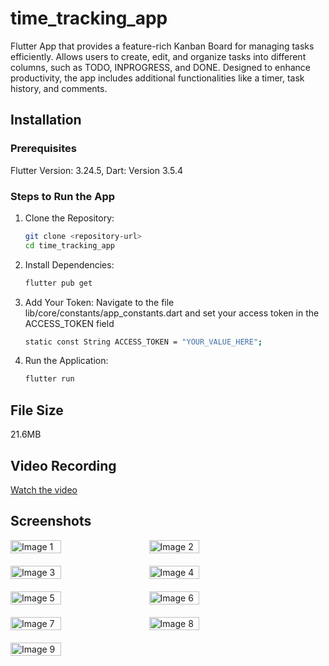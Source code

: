 # time_tracking_app

Flutter App that provides a feature-rich Kanban Board for managing tasks efficiently. Allows users to create, edit, and organize tasks into different columns, such as TODO, INPROGRESS, and DONE. Designed to enhance productivity, the app includes additional functionalities like a timer, task history, and comments.


## Installation

### Prerequisites
Flutter Version: 3.24.5, Dart: Version 3.5.4

### Steps to Run the App
1. Clone the Repository:
   ```bash
   git clone <repository-url>
   cd time_tracking_app
   ```

2. Install Dependencies:
   ```bash
   flutter pub get
   ```

3. Add Your Token: Navigate to the file lib/core/constants/app_constants.dart and set your access token in the ACCESS_TOKEN field
   ```bash
   static const String ACCESS_TOKEN = "YOUR_VALUE_HERE";
   ```

4. Run the Application:
   ```bash
   flutter run
   ```

## File Size
21.6MB

## Video Recording

[Watch the video](https://drive.google.com/file/d/1CrzAvGE6YppkUDUj2j3_cTIg_Nw-quoA/view?usp=drivesdk)

## Screenshots

<div style="display: flex; flex-wrap: wrap; gap: 20px;">
    <img src="https://github.com/user-attachments/assets/92c6309d-7f00-4ac5-b83f-12c5d991fdd7" alt="Image 1" width="40%">
    <img src="https://github.com/user-attachments/assets/d0b3a907-8775-40e3-8134-d5e8e04398fb" alt="Image 2" width="40%">
    <img src="https://github.com/user-attachments/assets/ecdf9e09-0e10-46cc-b1cf-6697dc5620ca" alt="Image 3" width="40%">
    <img src="https://github.com/user-attachments/assets/d00123ba-bf7f-427e-a5d0-ca5b3ca64ff0" alt="Image 4" width="40%">
    <img src="https://github.com/user-attachments/assets/9a8bfb73-04ca-43cf-b781-8d70dba12b0d" alt="Image 5" width="40%">
    <img src="https://github.com/user-attachments/assets/28613342-f9e1-405c-8a09-b3190bd02404" alt="Image 6" width="40%">
    <img src="https://github.com/user-attachments/assets/54722f2b-69b6-4dba-bef0-4e645e06b5fe" alt="Image 7" width="40%">
    <img src="https://github.com/user-attachments/assets/ff2057d5-01ec-4f9f-9fae-6beefd2f5cce" alt="Image 8" width="40%">
    <img src="https://github.com/user-attachments/assets/39247d21-3404-4c55-9e9b-c5a4b381a8ac" alt="Image 9" width="40%">
</div>
